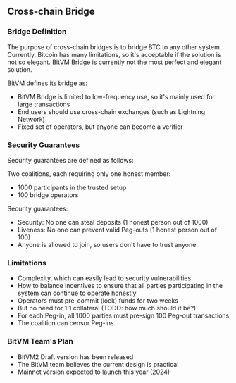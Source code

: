 ## Cross-chain Bridge

### Bridge Definition

The purpose of cross-chain bridges is to bridge BTC to any other system. Currently, Bitcoin has many limitations, so it's acceptable if the solution is not so elegant. BitVM Bridge is currently not the most perfect and elegant solution.

BitVM defines its bridge as:

- BitVM Bridge is limited to low-frequency use, so it's mainly used for large transactions
- End users should use cross-chain exchanges (such as Lightning Network)
- Fixed set of operators, but anyone can become a verifier

### Security Guarantees

Security guarantees are defined as follows:

Two coalitions, each requiring only one honest member:

- 1000 participants in the trusted setup
- 100 bridge operators

Security guarantees:

- Security: No one can steal deposits (1 honest person out of 1000)
- Liveness: No one can prevent valid Peg-outs (1 honest person out of 100)
- Anyone is allowed to join, so users don't have to trust anyone

### Limitations

- Complexity, which can easily lead to security vulnerabilities
- How to balance incentives to ensure that all parties participating in the system can continue to operate honestly
- Operators must pre-commit (lock) funds for two weeks
- But no need for 1:1 collateral (TODO: how much should it be?)
- For each Peg-in, all 1000 parties must pre-sign 100 Peg-out transactions
- The coalition can censor Peg-ins

### BitVM Team's Plan

- BitVM2 Draft version has been released
- The BitVM team believes the current design is practical
- Mainnet version expected to launch this year (2024)
